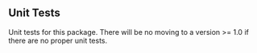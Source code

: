 ## Unit Tests

Unit tests for this package.
There will be no moving to a version >= 1.0 if there are no proper unit tests.
